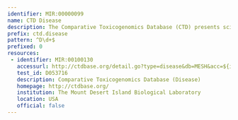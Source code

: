 ```yaml
---
identifier: MIR:00000099
name: CTD Disease
description: The Comparative Toxicogenomics Database (CTD) presents scientifically reviewed and curated information on chemicals, relevant genes and proteins, and their interactions in vertebrates and invertebrates. It integrates sequence, reference, species, microarray, and general toxicology information to provide a unique centralized resource for toxicogenomic research. The database also provides visualization capabilities that enable cross-species comparisons of gene and protein sequences.
prefix: ctd.disease
pattern: ^D\d+$
prefixed: 0
resources:
 - identifier: MIR:00100130
   accessurl: http://ctdbase.org/detail.go?type=disease&db=MESH&acc=${id}
   test_id: D053716
   description: Comparative Toxicogenomics Database (Disease)
   homepage: http://ctdbase.org/
   institution: The Mount Desert Island Biological Laboratory
   location: USA
   official: false
---
```

